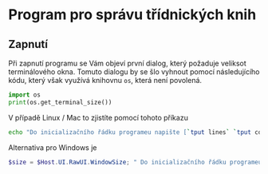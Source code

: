 # Program pro správu třídnických knih

## Zapnutí
Při zapnutí programu se Vám objeví první dialog, který požaduje veliksot terminálového okna. Tomuto dialogu by se šlo vyhnout pomocí následujícího kódu, který však využívá knihovnu `os`, která není povolená. 
```python
import os
print(os.get_terminal_size())
```

V případě Linux / Mac to zjistíte pomocí tohoto příkazu
```bash
echo "Do inicializačního řádku programeu napište [`tput lines` `tput cols`] (bez závorek)"
```

Alternativa pro Windows je 
```powershell
$size = $Host.UI.RawUI.WindowSize; " Do inicializačního řádku programeu napište [$($size.Height) $($size.Width)] (bez závorek)"
```
